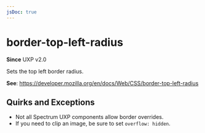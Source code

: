```yaml
---
jsDoc: true
---
```

# border-top-left-radius

**Since**  UXP v2.0

Sets the top left border radius.

**See**: https://developer.mozilla.org/en/docs/Web/CSS/border-top-left-radius  

## Quirks and Exceptions

* Not all Spectrum UXP components allow border overrides.
* If you need to clip an image, be sure to set `overflow: hidden`.